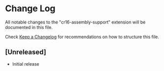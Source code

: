 # Change Log

All notable changes to the "cr16-assembly-support" extension will be documented in this file.

Check [Keep a Changelog](http://keepachangelog.com/) for recommendations on how to structure this file.

## [Unreleased]

- Initial release